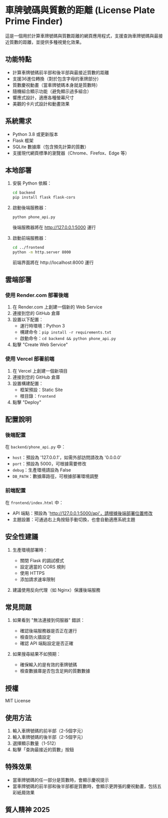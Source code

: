 # 車牌號碼與質數的距離 (License Plate Prime Finder)

這是一個用於計算車牌號碼與質數距離的網頁應用程式，支援查詢車牌號碼與最接近質數的距離，並提供多種視覺化效果。

## 功能特點

- 計算車牌號碼前半部和後半部與最接近質數的距離
- 支援36進位轉換（對於包含字母的車牌部分）
- 質數慶祝動畫（當車牌號碼本身就是質數時）
- 隨機組合顯示功能（避免顯示過多組合）
- 響應式設計，適應各種螢幕尺寸
- 美觀的卡片式設計和動畫效果

## 系統需求

- Python 3.8 或更新版本
- Flask 框架
- SQLite 數據庫（包含預先計算的質數）
- 支援現代網頁標準的瀏覽器（Chrome、Firefox、Edge 等）

## 本地部署

1. 安裝 Python 依賴：
   ```bash
   cd backend
   pip install flask flask-cors
   ```

2. 啟動後端服務器：
   ```bash
   python phone_api.py
   ```
   後端服務器將在 http://127.0.0.1:5000 運行

3. 啟動前端服務器：
   ```bash
   cd ../frontend
   python -m http.server 8000
   ```
   前端界面將在 http://localhost:8000 運行

## 雲端部署

### 使用 Render.com 部署後端

1. 在 Render.com 上創建一個新的 Web Service
2. 連接到您的 GitHub 倉庫
3. 設置以下配置：
   - 運行時環境：Python 3
   - 構建命令：`pip install -r requirements.txt`
   - 啟動命令：`cd backend && python phone_api.py`
4. 點擊 "Create Web Service"

### 使用 Vercel 部署前端

1. 在 Vercel 上創建一個新項目
2. 連接到您的 GitHub 倉庫
3. 設置構建配置：
   - 框架預設：Static Site
   - 根目錄：`frontend`
4. 點擊 "Deploy"

## 配置說明

### 後端配置

在 `backend/phone_api.py` 中：

- `host`：預設為 '127.0.0.1'，如需外部訪問請改為 '0.0.0.0'
- `port`：預設為 5000，可根據需要修改
- `debug`：生產環境請設為 False
- `DB_PATH`：數據庫路徑，可根據部署環境調整

### 前端配置

在 `frontend/index.html` 中：

- API 端點：預設為 'http://127.0.0.1:5000/api'，請根據後端部署位置修改
- 主題設置：可通過右上角按鈕手動切換，也會自動適應系統主題

## 安全性建議

1. 生產環境部署時：
   - 關閉 Flask 的調試模式
   - 設定適當的 CORS 規則
   - 使用 HTTPS
   - 添加請求速率限制

2. 建議使用反向代理（如 Nginx）保護後端服務

## 常見問題

1. 如果看到 "無法連接到伺服器" 錯誤：
   - 確認後端服務器是否正在運行
   - 檢查防火牆設定
   - 確認 API 端點設定是否正確

2. 如果搜尋結果不如預期：
   - 確保輸入的是有效的車牌號碼
   - 檢查數據庫是否包含足夠的質數數據

## 授權

MIT License

## 使用方法

1. 輸入車牌號碼的前半部（2-5個字元）
2. 輸入車牌號碼的後半部（2-5個字元）
3. 選擇顯示數量（1-512）
4. 點擊「查詢最接近的質數」按鈕

## 特殊效果

- 當車牌號碼的任一部分是質數時，會顯示慶祝提示
- 當車牌號碼的前半部和後半部都是質數時，會顯示更誇張的慶祝動畫，包括五彩紙屑效果

## 質人精神 2025
